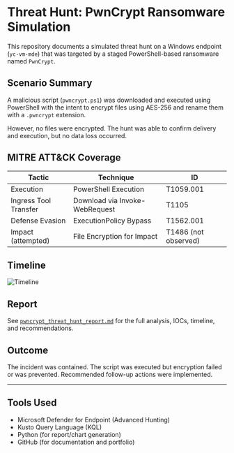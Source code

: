 # Threat Hunt: PwnCrypt Ransomware Simulation

This repository documents a simulated threat hunt on a Windows endpoint (`yc-vm-mde`) that was targeted by a staged PowerShell-based ransomware named `PwnCrypt`.

## Scenario Summary
A malicious script (`pwncrypt.ps1`) was downloaded and executed using PowerShell with the intent to encrypt files using AES-256 and rename them with a `.pwncrypt` extension.

However, no files were encrypted. The hunt was able to confirm delivery and execution, but no data loss occurred.

## MITRE ATT&CK Coverage

| Tactic              | Technique                                | ID         |
|---------------------|-------------------------------------------|------------|
| Execution           | PowerShell Execution                      | T1059.001  |
| Ingress Tool Transfer | Download via Invoke-WebRequest        | T1105      |
| Defense Evasion     | ExecutionPolicy Bypass                    | T1562.001  |
| Impact (attempted)  | File Encryption for Impact                | T1486 (not observed) |

## Timeline

![Timeline](pwncrypt_timeline.png)

## Report

See [`pwncrypt_threat_hunt_report.md`](./pwncrypt_threat_hunt_report.md) for the full analysis, IOCs, timeline, and recommendations.

## Outcome

The incident was contained. The script was executed but encryption failed or was prevented. Recommended follow-up actions were implemented.

---

## Tools Used

- Microsoft Defender for Endpoint (Advanced Hunting)
- Kusto Query Language (KQL)
- Python (for report/chart generation)
- GitHub (for documentation and portfolio)
